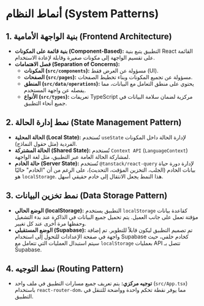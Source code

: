 # أنماط النظام (System Patterns)

## 1. بنية الواجهة الأمامية (Frontend Architecture)
- **بنية قائمة على المكونات (Component-Based):** التطبيق يتبع بنية React القائمة على تقسيم الواجهة إلى مكونات صغيرة وقابلة لإعادة الاستخدام.
- **فصل الاهتمامات (Separation of Concerns):**
    - **المكونات (`src/components`):** مسؤولة عن العرض فقط (UI).
    - **الصفحات (`src/pages`):** مسؤولة عن تجميع المكونات وبناء تخطيط الصفحات.
    - **المنطق (`src/data/operations`):** يحتوي على منطق التعامل مع البيانات، مما يفصله عن واجهة المستخدم.
    - **الأنواع (`src/types`):** تعريفات TypeScript مركزية لضمان سلامة البيانات في جميع أنحاء التطبيق.

## 2. نمط إدارة الحالة (State Management Pattern)
- **الحالة المحلية (Local State):** تُستخدم `useState` لإدارة الحالة داخل المكونات الفردية (مثل حقول النماذج).
- **الحالة المشتركة (Shared State):** تُستخدم `Context API` (`LanguageContext`) لمشاركة الحالة العامة عبر التطبيق، مثل لغة الواجهة.
- **حالة الخادم (Server State):** تُستخدم `@tanstack/react-query` لإدارة دورة حياة بيانات الخادم (الجلب، التخزين المؤقت، التحديث)، على الرغم من أن "الخادم" حاليًا هو `localStorage`. هذا النمط يجعل الانتقال إلى خادم حقيقي أسهل.

## 3. نمط تخزين البيانات (Data Storage Pattern)
- **الوضع الحالي (localStorage):** التطبيق يستخدم `localStorage` كقاعدة بيانات مؤقتة تعمل على جانب العميل. يتم تحميل جميع البيانات في الذاكرة عند بدء التشغيل وحفظها مرة أخرى عند كل تغيير.
- **الوضع المستقبلي (Supabase):** تم تصميم التطبيق ليكون قابلاً للتطوير. تم إضافة واجهة في صفحة الإعدادات للتحول إلى استخدام Supabase كخادم خلفي، حيث سيتم استبدال العمليات التي تتعامل مع `localStorage` بعمليات API تتصل بـ Supabase.

## 4. نمط التوجيه (Routing Pattern)
- **توجيه مركزي:** يتم تعريف جميع مسارات التطبيق في ملف واحد (`src/App.tsx`) باستخدام `react-router-dom`، مما يوفر نقطة تحكم واحدة وواضحة للتنقل في التطبيق.
